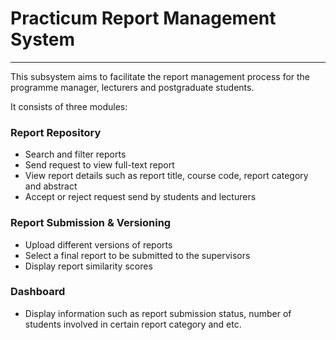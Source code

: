 # Practicum Report Management System
- - - -
This subsystem aims to facilitate the report management process for the programme manager, lecturers and postgraduate students.

It consists of three modules:
### Report Repository
* Search and filter reports
* Send request to view full-text report
* View report details such as report title, course code, report category and abstract
* Accept or reject request send by students and lecturers

### Report Submission & Versioning
* Upload different versions of reports
* Select a final report to be submitted to the supervisors
* Display report similarity scores

### Dashboard
* Display information such as report submission status, number of students involved in certain report category and etc.
